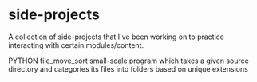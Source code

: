 # side-projects
A collection of side-projects that I've been working on to practice interacting with certain modules/content.

PYTHON
  file_move_sort
    small-scale program which takes a given source directory and categories its files into folders based on unique extensions
 
